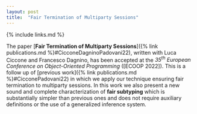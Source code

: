 ```yaml
---
layout: post
title:  "Fair Termination of Multiparty Sessions"
---
```


{% include links.md %}

The paper [**Fair Termination of Multiparty Sessions**]({% link
publications.md %}#CicconeDagninoPadovani22), written with Luca
Ciccone and Francesco Dagnino, has been accepted at the
*35<sup>th</sup> European Conference on Object-Oriented Programming*
([ECOOP 2022]). This is a follow up of [previous work]({% link
publications.md %}#CicconePadovani22) in which we apply our
technique ensuring fair termination to multiparty sessions. In this
work we also present a new sound and complete characterization of
**fair subtyping** which is substantially simpler than previous ones
and does not require auxiliary definitions or the use of a
generalized inference system.
